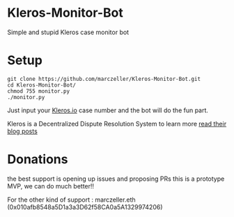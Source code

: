 # Kleros-Monitor-Bot
Simple and stupid Kleros case monitor bot

# Setup
```
git clone https://github.com/marczeller/Kleros-Monitor-Bot.git
cd Kleros-Monitor-Bot/
chmod 755 monitor.py
./monitor.py
```
Just input your [Kleros.io](https://kleros.io) case number and the bot will do the fun part.

Kleros is a Decentralized Dispute Resolution System to learn more [read their blog posts](https://blog.kleros.io/)

# Donations
the best support is opening up issues and proposing PRs this is a prototype MVP, we can do much better!!

For the other kind of support : marczeller.eth (0x010afb8548a5D1a3a3D62f58CA0a5A1329974206)
